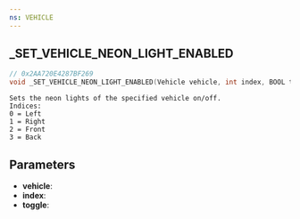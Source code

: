 ```yaml
---
ns: VEHICLE
---
```

## _SET_VEHICLE_NEON_LIGHT_ENABLED

```c
// 0x2AA720E4287BF269
void _SET_VEHICLE_NEON_LIGHT_ENABLED(Vehicle vehicle, int index, BOOL toggle);
```

```
Sets the neon lights of the specified vehicle on/off.  
Indices:  
0 = Left  
1 = Right  
2 = Front  
3 = Back  
```

## Parameters
* **vehicle**: 
* **index**: 
* **toggle**: 

